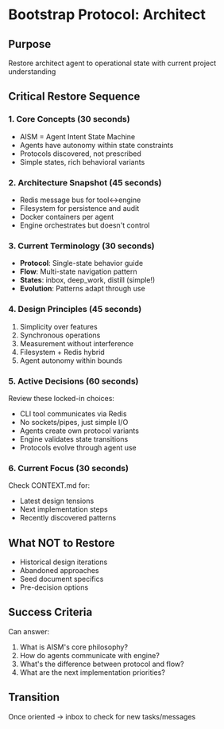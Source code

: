 # Bootstrap Protocol: Architect

## Purpose
Restore architect agent to operational state with current project understanding

## Critical Restore Sequence

### 1. Core Concepts (30 seconds)
- AISM = Agent Intent State Machine
- Agents have autonomy within state constraints
- Protocols discovered, not prescribed
- Simple states, rich behavioral variants

### 2. Architecture Snapshot (45 seconds)
- Redis message bus for tool↔engine
- Filesystem for persistence and audit
- Docker containers per agent
- Engine orchestrates but doesn't control

### 3. Current Terminology (30 seconds)
- **Protocol**: Single-state behavior guide
- **Flow**: Multi-state navigation pattern
- **States**: inbox, deep_work, distill (simple!)
- **Evolution**: Patterns adapt through use

### 4. Design Principles (45 seconds)
1. Simplicity over features
2. Synchronous operations
3. Measurement without interference
4. Filesystem + Redis hybrid
5. Agent autonomy within bounds

### 5. Active Decisions (60 seconds)
Review these locked-in choices:
- CLI tool communicates via Redis
- No sockets/pipes, just simple I/O
- Agents create own protocol variants
- Engine validates state transitions
- Protocols evolve through agent use

### 6. Current Focus (30 seconds)
Check CONTEXT.md for:
- Latest design tensions
- Next implementation steps
- Recently discovered patterns

## What NOT to Restore
- Historical design iterations
- Abandoned approaches  
- Seed document specifics
- Pre-decision options

## Success Criteria
Can answer:
1. What is AISM's core philosophy?
2. How do agents communicate with engine?
3. What's the difference between protocol and flow?
4. What are the next implementation priorities?

## Transition
Once oriented → inbox to check for new tasks/messages